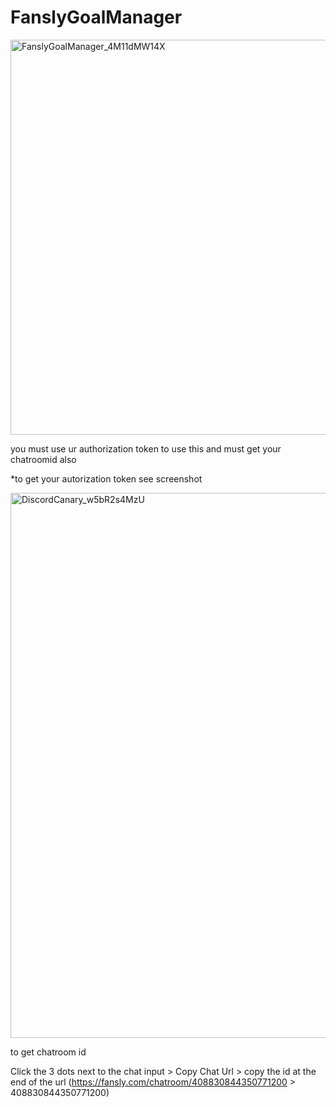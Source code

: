 # FanslyGoalManager
<img width="1002" height="632" alt="FanslyGoalManager_4M11dMW14X" src="https://github.com/user-attachments/assets/1d1cdf27-edac-4df3-8034-3316f5c945e2" />

you must use ur authorization token to use this and must get your chatroomid also

*to get your autorization token see screenshot

<img width="1661" height="872" alt="DiscordCanary_w5bR2s4MzU" src="https://github.com/user-attachments/assets/cabcd609-4551-4c01-8653-d16e10b40c5c" />

to get chatroom id 

Click the 3 dots next to the chat input > Copy Chat Url > copy the id at the end of the url (https://fansly.com/chatroom/408830844350771200 > 408830844350771200)
